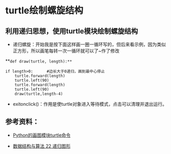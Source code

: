 # turtle绘制螺旋结构

## 利用递归思想，使用turtle模块绘制螺旋结构

* 递归螺旋：开始我是按下面这样画一圈一循环写的，但后来看示例，因为类似正方形，所以画笔每转一次一循环就可以了~作了修改

**`def draw(turtle, length):**`

    if length>0:      #边长大于0递归，画到最中心停止
        turtle.forward(length)
        turtle.left(90)
        turtle.forward(length)
        turtle.left(90)
        draw(turtle,length-4)
* exitonclick()：作用是使turtle对象进入等待模式，点击可以清理并退出运行。  



## 参考资料：  

* [Python的画图模块turtle命令](https://www.pythontab.com/html/2017/pythongui_1121/1185.html)

* [数据结构与算法 22 递归图形](https://blog.csdn.net/python2014/article/details/22187531)
